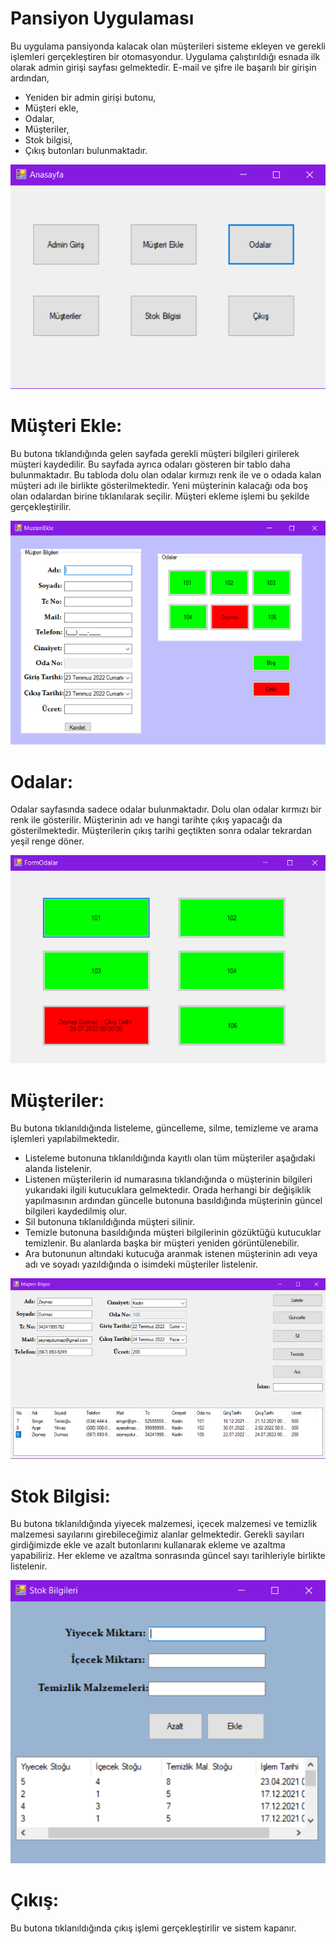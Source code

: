 # Pansiyon Uygulaması
Bu uygulama pansiyonda kalacak olan müşterileri sisteme ekleyen ve gerekli işlemleri gerçekleştiren bir otomasyondur. Uygulama çalıştırıldığı esnada ilk olarak admin girişi sayfası gelmektedir. E-mail ve şifre ile başarılı bir girişin ardından,
* Yeniden bir admin girişi butonu,
* Müşteri ekle,
* Odalar,
* Müşteriler,
* Stok bilgisi,
* Çıkış 
butonları bulunmaktadır. 

![](https://github.com/SimgeTerzioglu/PansiyonUygulamasi/blob/master/anasayfa.png)

# Müşteri Ekle:
Bu butona tıklandığında gelen sayfada gerekli müşteri bilgileri girilerek müşteri kaydedilir. Bu sayfada ayrıca odaları gösteren bir tablo daha bulunmaktadır. Bu tabloda dolu olan odalar kırmızı renk ile ve o odada kalan müşteri adı ile birlikte gösterilmektedir. Yeni müşterinin kalacağı oda boş olan odalardan birine tıklanılarak seçilir. Müşteri ekleme işlemi bu şekilde gerçekleştirilir.

![](https://github.com/SimgeTerzioglu/PansiyonUygulamasi/blob/master/musteriekle.png)

# Odalar:
Odalar sayfasında sadece odalar bulunmaktadır. Dolu olan odalar kırmızı bir renk ile gösterilir. Müşterinin adı ve hangi tarihte çıkış yapacağı da gösterilmektedir. Müşterilerin çıkış tarihi geçtikten sonra odalar tekrardan yeşil renge döner.

![](https://github.com/SimgeTerzioglu/PansiyonUygulamasi/blob/master/odalar.png)

# Müşteriler:
Bu butona tıklanıldığında listeleme, güncelleme, silme, temizleme ve arama işlemleri yapılabilmektedir.
* Listeleme butonuna tıklanıldığında kayıtlı olan tüm müşteriler aşağıdaki alanda listelenir. 
* Listenen müşterilerin id numarasına tıklandığında o müşterinin bilgileri yukarıdaki ilgili kutucuklara gelmektedir. Orada herhangi bir değişiklik yapılmasının ardından güncelle butonuna basıldığında müşterinin güncel bilgileri kaydedilmiş olur. 
* Sil butonuna tıklanıldığında müşteri silinir.
* Temizle butonuna basıldığında müşteri bilgilerinin gözüktüğü kutucuklar temizlenir. Bu alanlarda başka bir müşteri yeniden görüntülenebilir.
* Ara butonunun altındaki kutucuğa aranmak istenen müşterinin adı veya adı ve soyadı yazıldığında o isimdeki müşteriler listelenir. 

![](https://github.com/SimgeTerzioglu/PansiyonUygulamasi/blob/master/musteribilgileri.png)

# Stok Bilgisi: 
Bu butona tıklanıldığında yiyecek malzemesi, içecek malzemesi ve temizlik malzemesi sayılarını girebileceğimiz alanlar gelmektedir. Gerekli sayıları girdiğimizde ekle ve azalt butonlarını kullanarak ekleme ve azaltma yapabiliriz. Her ekleme ve azaltma sonrasında güncel sayı tarihleriyle birlikte listelenir.

![](https://github.com/SimgeTerzioglu/PansiyonUygulamasi/blob/master/stokbilgileri.png)

# Çıkış:
Bu butona tıklanıldığında çıkış işlemi gerçekleştirilir ve sistem kapanır.
